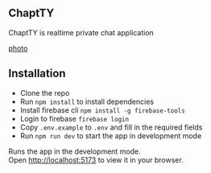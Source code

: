 ## ChaptTY

ChaptTY is realtime private chat application

[photo]('https://github.com/ElenaCherpakova/chatTY/blob/46347e0fede97895e8a575e228746742a875fc48/public/photoChatTY.png')

## Installation

- Clone the repo
- Run `npm install` to install dependencies
- Install firebase cli `npm install -g firebase-tools`
- Login to firebase `firebase login`
- Copy `.env.example` to `.env` and fill in the required fields
- Run `npm run dev` to start the app in development mode


Runs the app in the development mode.\
Open [http://localhost:5173](http://localhost:5173) to view it in your browser.

